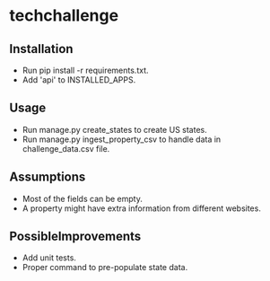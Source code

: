 # techchallenge

## Installation

- Run  pip install -r requirements.txt.
- Add 'api' to INSTALLED_APPS.

## Usage

- Run manage.py create_states to create US states.
- Run manage.py ingest_property_csv to handle data in challenge_data.csv file.

## Assumptions
- Most of the fields can be empty.
- A property might have extra information from different websites.

## PossibleImprovements
- Add unit tests.
- Proper command to pre-populate state data.
